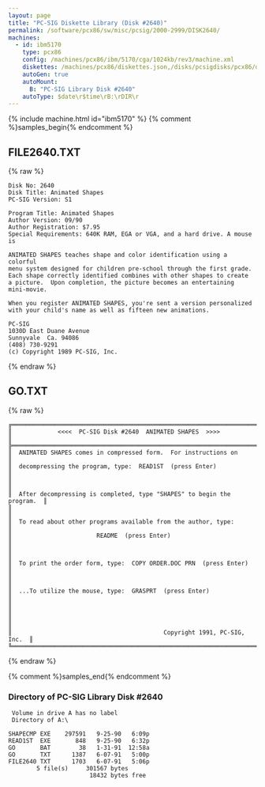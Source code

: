 ```yaml
---
layout: page
title: "PC-SIG Diskette Library (Disk #2640)"
permalink: /software/pcx86/sw/misc/pcsig/2000-2999/DISK2640/
machines:
  - id: ibm5170
    type: pcx86
    config: /machines/pcx86/ibm/5170/cga/1024kb/rev3/machine.xml
    diskettes: /machines/pcx86/diskettes.json,/disks/pcsigdisks/pcx86/diskettes.json
    autoGen: true
    autoMount:
      B: "PC-SIG Library Disk #2640"
    autoType: $date\r$time\rB:\rDIR\r
---
```


{% include machine.html id="ibm5170" %}
{% comment %}samples_begin{% endcomment %}

## FILE2640.TXT

{% raw %}
```
Disk No: 2640                                                           
Disk Title: Animated Shapes                                             
PC-SIG Version: S1                                                      
                                                                        
Program Title: Animated Shapes                                          
Author Version: 09/90                                                   
Author Registration: $7.95                                              
Special Requirements: 640K RAM, EGA or VGA, and a hard drive. A mouse is
                                                                        
ANIMATED SHAPES teaches shape and color identification using a colorful 
menu system designed for children pre-school through the first grade.   
Each shape correctly identified combines with other shapes to create    
a picture.  Upon completion, the picture becomes an entertaining        
mini-movie.                                                             
                                                                        
When you register ANIMATED SHAPES, you're sent a version personalized   
with your child's name as well as fifteen new animations.               
                                                                        
PC-SIG                                                                  
1030D East Duane Avenue                                                 
Sunnyvale  Ca. 94086                                                    
(408) 730-9291                                                          
(c) Copyright 1989 PC-SIG, Inc.                                         
```
{% endraw %}

## GO.TXT

{% raw %}
```
╔═════════════════════════════════════════════════════════════════════════╗
║             <<<<  PC-SIG Disk #2640  ANIMATED SHAPES  >>>>              ║
╠═════════════════════════════════════════════════════════════════════════╣
║  ANIMATED SHAPES comes in compressed form.  For instructions on         ║
║  decompressing the program, type:  READ1ST  (press Enter)               ║
║                                                                         ║
║  After decompressing is completed, type "SHAPES" to begin the program.  ║
║                                                                         ║
║  To read about other programs available from the author, type:          ║
║                        README  (press Enter)                            ║
║                                                                         ║
║  To print the order form, type:  COPY ORDER.DOC PRN  (press Enter)      ║
║                                                                         ║
║  ...To utilize the mouse, type:  GRASPRT  (press Enter)                 ║
║                                                                         ║
║                                                                         ║
║                                           Copyright 1991, PC-SIG, Inc.  ║
╚═════════════════════════════════════════════════════════════════════════╝
```
{% endraw %}

{% comment %}samples_end{% endcomment %}

### Directory of PC-SIG Library Disk #2640

     Volume in drive A has no label
     Directory of A:\

    SHAPECMP EXE    297591   9-25-90   6:09p
    READ1ST  EXE       848   9-25-90   6:32p
    GO       BAT        38   1-31-91  12:58a
    GO       TXT      1387   6-07-91   5:00p
    FILE2640 TXT      1703   6-07-91   5:06p
            5 file(s)     301567 bytes
                           18432 bytes free
